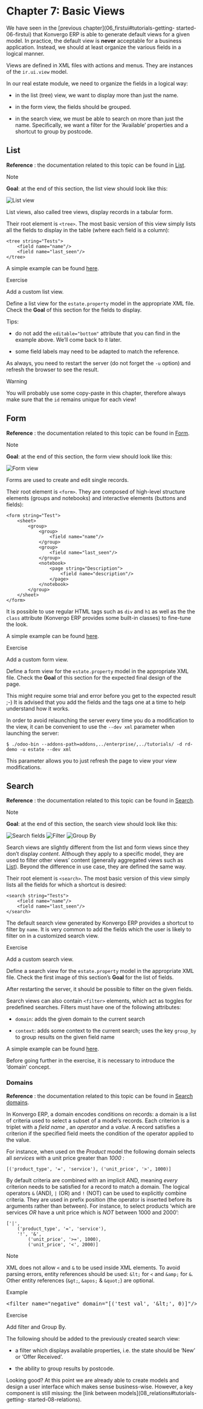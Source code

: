 # Chapter 7: Basic Views

We have seen in the [previous chapter](06_firstui#tutorials-getting-
started-06-firstui) that Konvergo ERP is able to generate default views for a given
model. In practice, the default view is **never** acceptable for a business
application. Instead, we should at least organize the various fields in a
logical manner.

Views are defined in XML files with actions and menus. They are instances of
the `ir.ui.view` model.

In our real estate module, we need to organize the fields in a logical way:

  * in the list (tree) view, we want to display more than just the name.

  * in the form view, the fields should be grouped.

  * in the search view, we must be able to search on more than just the name. Specifically, we want a filter for the ‘Available’ properties and a shortcut to group by postcode.

## List

**Reference** : the documentation related to this topic can be found in
[List](../../reference/backend/views#reference-views-list).

<div class="alert alert-primary">
<p class="alert-title">
Note</p><p><b>Goal</b>: at the end of this section, the list view should look like this:</p>
<img alt="List view" class="align-center" src="../../../_images/list1.png"/>
</div>

List views, also called tree views, display records in a tabular form.

Their root element is `<tree>`. The most basic version of this view simply
lists all the fields to display in the table (where each field is a column):

    
    
    <tree string="Tests">
        <field name="name"/>
        <field name="last_seen"/>
    </tree>
    

A simple example can be found
[here](https://github.com/odoo/odoo/blob/6da14a3aadeb3efc40f145f6c11fc33314b2f15e/addons/crm/views/crm_lost_reason_views.xml#L46-L54).

<div class="alert alert-dark">
<p class="alert-title">
Exercise</p><p>Add a custom list view.</p>
<p>Define a list view for the <code>estate.property</code> model in the appropriate XML file. Check the
<b>Goal</b> of this section for the fields to display.</p>
<p>Tips:</p>
<ul>
<li><p>do not add the <code>editable="bottom"</code> attribute that you can find in the example above. We’ll
come back to it later.</p></li>
<li><p>some field labels may need to be adapted to match the reference.</p></li>
</ul>
</div>

As always, you need to restart the server (do not forget the `-u` option) and
refresh the browser to see the result.

<div class="alert alert-warning">
<p class="alert-title">
Warning</p><p>You will probably use some copy-paste in this chapter, therefore always make sure that the <code>id</code>
remains unique for each view!</p>
</div>

## Form

**Reference** : the documentation related to this topic can be found in
[Form](../../reference/backend/views#reference-views-form).

<div class="alert alert-primary">
<p class="alert-title">
Note</p><p><b>Goal</b>: at the end of this section, the form view should look like this:</p>
<img alt="Form view" class="align-center" src="../../../_images/form.png"/>
</div>

Forms are used to create and edit single records.

Their root element is `<form>`. They are composed of high-level structure
elements (groups and notebooks) and interactive elements (buttons and fields):

    
    
    <form string="Test">
        <sheet>
            <group>
                <group>
                    <field name="name"/>
                </group>
                <group>
                    <field name="last_seen"/>
                </group>
                <notebook>
                    <page string="Description">
                        <field name="description"/>
                    </page>
                </notebook>
            </group>
        </sheet>
    </form>
    

It is possible to use regular HTML tags such as `div` and `h1` as well as the
the `class` attribute (Konvergo ERP provides some built-in classes) to fine-tune the
look.

A simple example can be found
[here](https://github.com/odoo/odoo/blob/6da14a3aadeb3efc40f145f6c11fc33314b2f15e/addons/crm/views/crm_lost_reason_views.xml#L16-L44).

<div class="alert alert-dark">
<p class="alert-title">
Exercise</p><p>Add a custom form view.</p>
<p>Define a form view for the <code>estate.property</code> model in the appropriate XML file. Check the
<b>Goal</b> of this section for the expected final design of the page.</p>
</div>

This might require some trial and error before you get to the expected result
;-) It is advised that you add the fields and the tags one at a time to help
understand how it works.

In order to avoid relaunching the server every time you do a modification to
the view, it can be convenient to use the `--dev xml` parameter when launching
the server:

    
    
    $ ./odoo-bin --addons-path=addons,../enterprise/,../tutorials/ -d rd-demo -u estate --dev xml
    

This parameter allows you to just refresh the page to view your view
modifications.

## Search

**Reference** : the documentation related to this topic can be found in
[Search](../../reference/backend/views#reference-views-search).

<div class="alert alert-primary">
<p class="alert-title">
Note</p><p><b>Goal</b>: at the end of this section, the search view should look like this:</p>
<img alt="Search fields" class="align-center" src="../../../_images/search_01.png"/>
<img alt="Filter" class="align-center" src="../../../_images/search_02.png"/>
<img alt="Group By" class="align-center" src="../../../_images/search_03.png"/>
</div>

Search views are slightly different from the list and form views since they
don’t display _content_. Although they apply to a specific model, they are
used to filter other views’ content (generally aggregated views such as
[List](../../reference/backend/views#reference-views-list)). Beyond the
difference in use case, they are defined the same way.

Their root element is `<search>`. The most basic version of this view simply
lists all the fields for which a shortcut is desired:

    
    
    <search string="Tests">
        <field name="name"/>
        <field name="last_seen"/>
    </search>
    

The default search view generated by Konvergo ERP provides a shortcut to filter by
`name`. It is very common to add the fields which the user is likely to filter
on in a customized search view.

<div class="alert alert-dark">
<p class="alert-title">
Exercise</p><p>Add a custom search view.</p>
<p>Define a search view for the <code>estate.property</code> model in the appropriate XML file. Check the
first image of this section’s <b>Goal</b> for the list of fields.</p>
</div>

After restarting the server, it should be possible to filter on the given
fields.

Search views can also contain `<filter>` elements, which act as toggles for
predefined searches. Filters must have one of the following attributes:

  * `domain`: adds the given domain to the current search

  * `context`: adds some context to the current search; uses the key `group_by` to group results on the given field name

A simple example can be found
[here](https://github.com/odoo/odoo/blob/715a24333bf000d5d98b9ede5155d3af32de067c/addons/delivery/views/delivery_view.xml#L30-L44).

Before going further in the exercise, it is necessary to introduce the
‘domain’ concept.

### Domains

**Reference** : the documentation related to this topic can be found in
[Search domains](../../reference/backend/orm#reference-orm-domains).

In Konvergo ERP, a domain encodes conditions on records: a domain is a list of
criteria used to select a subset of a model’s records. Each criterion is a
triplet with a _field name_ , an _operator_ and a _value_. A record satisfies
a criterion if the specified field meets the condition of the operator applied
to the value.

For instance, when used on the _Product_ model the following domain selects
all _services_ with a unit price greater than _1000_ :

    
    
    [('product_type', '=', 'service'), ('unit_price', '>', 1000)]
    

By default criteria are combined with an implicit AND, meaning _every_
criterion needs to be satisfied for a record to match a domain. The logical
operators `&` (AND), `|` (OR) and `!` (NOT) can be used to explicitly combine
criteria. They are used in prefix position (the operator is inserted before
its arguments rather than between). For instance, to select products ‘which
are services _OR_ have a unit price which is _NOT_ between 1000 and 2000’:

    
    
    ['|',
        ('product_type', '=', 'service'),
        '!', '&',
            ('unit_price', '>=', 1000),
            ('unit_price', '<', 2000)]
    

<div class="alert alert-primary">
<p class="alert-title">
Note</p><p>XML does not allow <code>&lt;</code> and <code>&amp;</code> to be used inside XML
elements. To avoid parsing errors, entity references should be used:
<code>&amp;lt;</code> for <code>&lt;</code> and <code>&amp;amp;</code> for <code>&amp;</code>. Other entity references
(<code>&amp;gt;</code>, <code>&amp;apos;</code> &amp; <code>&amp;quot;</code>) are optional.</p>
<div class="alert alert-success">
<p class="alert-title">
Example</p><div class="highlight-xml notranslate"><div class="highlight"><pre><span></span><span class="nt">&lt;filter</span> <span class="na">name=</span><span class="s">"negative"</span> <span class="na">domain=</span><span class="s">"[('test_val', '&amp;lt;', 0)]"</span><span class="nt">/&gt;</span>
</pre></div>
</div>
</div>
</div> <div class="alert alert-dark">
<p class="alert-title">
Exercise</p><p>Add filter and Group By.</p>
<p>The following should be added to the previously created search view:</p>
<ul>
<li><p>a filter which displays available properties, i.e. the state should be ‘New’ or
‘Offer Received’.</p></li>
<li><p>the ability to group results by postcode.</p></li>
</ul>
</div>

Looking good? At this point we are already able to create models and design a
user interface which makes sense business-wise. However, a key component is
still missing: the [link between models](08_relations#tutorials-getting-
started-08-relations).

